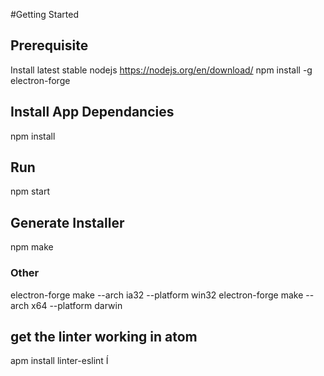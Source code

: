 
#Getting Started

## Prerequisite
Install latest stable nodejs https://nodejs.org/en/download/
npm install -g electron-forge

## Install App Dependancies
npm install

## Run
npm start

## Generate Installer
npm make

### Other
electron-forge make --arch ia32 --platform win32
electron-forge make --arch x64 --platform darwin

## get the linter working in atom
apm install linter-eslint
Í

